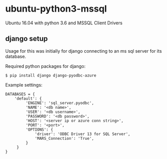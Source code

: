 # ubuntu-python3-mssql
Ubuntu 16.04 with python 3.6 and MSSQL Client Drivers

## django setup
Usage for this was initially for django connecting to an ms sql server for its database.

Required python packages for django:
```
$ pip install django django-pyodbc-azure
```

Example settings:
```
DATABASES = {
    'default': {
         'ENGINE': 'sql_server.pyodbc',
         'NAME': '<db name>',
         'USER': '<db username>',
         'PASSWORD': '<db password>',
         'HOST': '<server ip or azure conn string>',
         'PORT': '<port>',
         'OPTIONS': {
             'driver': 'ODBC Driver 13 for SQL Server',
             'MARS_Connection': 'True',
         }
     }
}
```
